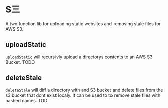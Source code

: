 # S三
A two function lib for uploading static websites and removing stale files for AWS S3.

## uploadStatic
`uploadStatic` will recursivly upload a directorys contents to an AWS S3 Bucket.
TODO
## deleteStale
`deleteStale` will diff a directory with and S3 bucket and delete files from the s3 bucket that dont exist localy. It can be used to to remove stale files with hashed names.
TOD
